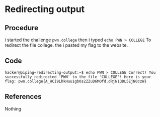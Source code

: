 # Redirecting output

## Procedure
i started the challenge `pwn.college`
then i typed `echo PWN > COLLEGE` To redirect the file college.
the i pasted my flag to the website.

## Code
`hacker@piping~redirecting-output:~$ echo PWN > COLLEGE
Correct! You successfully redirected 'PWN' to the file 'COLLEGE'! Here is your
flag:
pwn.college{A_HCi9LhkHuu1gb0s2ZZuD6MOfd.dRjN1QDL5EjN0czW}`

## References
Nothing
